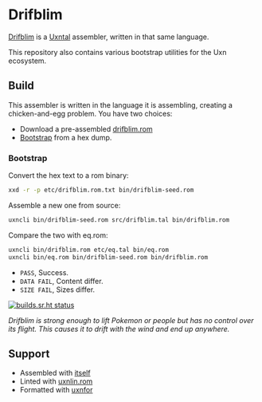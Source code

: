 # Drifblim

[Drifblim](https://wiki.xxiivv.com/drifblim) is a [Uxntal](https://wiki.xxiivv.com/site/uxntal.html) assembler, written in that same language.

This repository also contains various bootstrap utilities for the Uxn ecosystem.

## Build

This assembler is written in the language it is assembling, creating a chicken-and-egg problem. 
You have two choices: 
- Download a pre-assembled [drifblim.rom](https://rabbits.srht.site/drifblim/drifblim.rom)
- [Bootstrap](https://wiki.xxiivv.com/site/drifblim#bootstrap) from a hex dump.

### Bootstrap

Convert the hex text to a rom binary:

```sh
xxd -r -p etc/drifblim.rom.txt bin/drifblim-seed.rom
```

Assemble a new one from source:

```sh
uxncli bin/drifblim-seed.rom src/drifblim.tal bin/drifblim.rom
```

Compare the two with eq.rom:

```sh
uxncli bin/drifblim.rom etc/eq.tal bin/eq.rom
uxncli bin/eq.rom bin/drifblim-seed.rom bin/drifblim.rom
```

- `PASS`, Success.
- `DATA FAIL`, Content differ.
- `SIZE FAIL`, Sizes differ.

[![builds.sr.ht status](https://builds.sr.ht/~rabbits/drifblim.svg)](https://builds.sr.ht/~rabbits/drifblim?)

_Drifblim is strong enough to lift Pokemon or people but has no control over its flight. This causes it to drift with the wind and end up anywhere._

## Support

- Assembled with [itself](https://git.sr.ht/~rabbits/drifblim)
- Linted with [uxnlin.rom](https://git.sr.ht/~rabbits/uxnlin)
- Formatted with [uxnfor](https://git.sr.ht/~rabbits/uxnfor)
